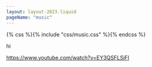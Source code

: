 ```yaml
---
layout: layout-2023.liquid
pageName: "music"
---
```

{% css %}{% include "css/music.css" %}{% endcss %}

hi

https://www.youtube.com/watch?v=EY3QSFLSjFI